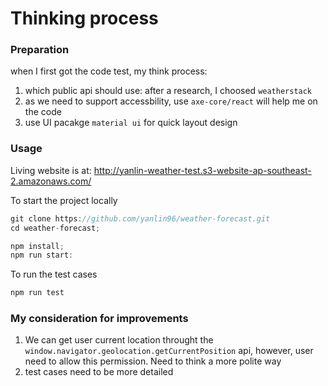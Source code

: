 # Thinking process

### Preparation

when I first got the code test, my think process:

1. which public api should use: after a research, I choosed `weatherstack`
2. as we need to support accessbility, use `axe-core/react` will help me on the code
3. use UI pacakge `material ui` for quick layout design

### Usage

Living website is at: http://yanlin-weather-test.s3-website-ap-southeast-2.amazonaws.com/

To start the project locally

```js
git clone https://github.com/yanlin96/weather-forecast.git
cd weather-forecast;

npm install;
npm run start:
```

To run the test cases

```js
npm run test
```

### My consideration for improvements

1. We can get user current location throught the `window.navigator.geolocation.getCurrentPosition` api, however, user need to allow this permission. Need to think a more polite way
2. test cases need to be more detailed
